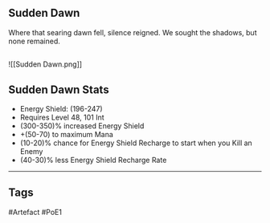 ## Sudden Dawn
Where that searing dawn fell, silence reigned.
We sought the shadows, but none remained.
##
![[Sudden Dawn.png]]
## Sudden Dawn Stats
- Energy Shield: (196-247)
- Requires Level 48, 101 Int
- (300-350)% increased Energy Shield
- +(50-70) to maximum Mana
- (10-20)% chance for Energy Shield Recharge to start when you Kill an Enemy
- (40-30)% less Energy Shield Recharge Rate


---
## Tags
#Artefact
#PoE1